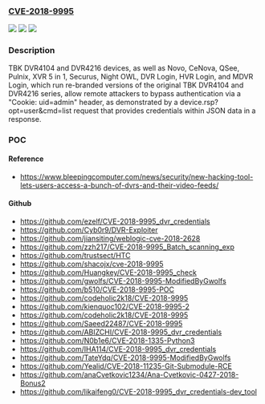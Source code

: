### [CVE-2018-9995](https://cve.mitre.org/cgi-bin/cvename.cgi?name=CVE-2018-9995)
![](https://img.shields.io/static/v1?label=Product&message=n%2Fa&color=blue)
![](https://img.shields.io/static/v1?label=Version&message=n%2Fa&color=blue)
![](https://img.shields.io/static/v1?label=Vulnerability&message=n%2Fa&color=brighgreen)

### Description

TBK DVR4104 and DVR4216 devices, as well as Novo, CeNova, QSee, Pulnix, XVR 5 in 1, Securus, Night OWL, DVR Login, HVR Login, and MDVR Login, which run re-branded versions of the original TBK DVR4104 and DVR4216 series, allow remote attackers to bypass authentication via a "Cookie: uid=admin" header, as demonstrated by a device.rsp?opt=user&cmd=list request that provides credentials within JSON data in a response.

### POC

#### Reference
- https://www.bleepingcomputer.com/news/security/new-hacking-tool-lets-users-access-a-bunch-of-dvrs-and-their-video-feeds/

#### Github
- https://github.com/ezelf/CVE-2018-9995_dvr_credentials
- https://github.com/Cyb0r9/DVR-Exploiter
- https://github.com/jiansiting/weblogic-cve-2018-2628
- https://github.com/zzh217/CVE-2018-9995_Batch_scanning_exp
- https://github.com/trustsect/HTC
- https://github.com/shacojx/cve-2018-9995
- https://github.com/Huangkey/CVE-2018-9995_check
- https://github.com/gwolfs/CVE-2018-9995-ModifiedByGwolfs
- https://github.com/b510/CVE-2018-9995-POC
- https://github.com/codeholic2k18/CVE-2018-9995
- https://github.com/kienquoc102/CVE-2018-9995-2
- https://github.com/codeholic2k18/CVE-2018-9995
- https://github.com/Saeed22487/CVE-2018-9995
- https://github.com/ABIZCHI/CVE-2018-9995_dvr_credentials
- https://github.com/N0b1e6/CVE-2018-1335-Python3
- https://github.com/IHA114/CVE-2018-9995_dvr_credentials
- https://github.com/TateYdq/CVE-2018-9995-ModifiedByGwolfs
- https://github.com/Yealid/CVE-2018-11235-Git-Submodule-RCE
- https://github.com/anaCvetkovic1234/Ana-Cvetkovic-0427-2018-Bonus2
- https://github.com/likaifeng0/CVE-2018-9995_dvr_credentials-dev_tool

